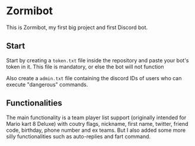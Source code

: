# Zormibot
This is Zormibot, my first big project and first Discord bot.
## Start
Start by creating a `token.txt` file inside the repository and paste your bot's token in it. This file is mandatory, or else the bot will not function

Also create a `admin.txt` file containing the discord IDs of users who can execute "dangerous" commands.

## Functionalities
The main functionality is a team player list support (originally intended for Mario kart 8 Deluxe) with coutry flags, nickname, first name, twitter, friend code, birthday, phone number and ex teams.
But I also added some more silly functionalities such as auto-replies and fart command.
